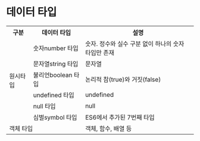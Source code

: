 # 데이터 타입

<table>
  <tr>
    <th>구분</th>
    <th>데이터 타입</th>
    <th>설명</th>
  </tr>
  <tr >
    <td rowspan="6">원시타입 </td>
    <td>숫자number 타입</td>
    <td>숫자. 정수와 실수 구분 없이 하나의 숫자 타입만 존재</td>
  </tr>
  <tr>
    <td>문자열string 타입</td>
    <td>문자열</td>
  </tr>
  <tr>
    <td>불리언boolean 타입</td>
    <td>논리적 참(true)와 거짓(false)</td>
  </tr>
  <tr>
    <td>undefined 타입</td>
    <td>undefined</td>
  </tr>
  <tr>
    <td>null 타입</td>
    <td>null</td>
  </tr>
  <tr>
    <td>심벌symbol 타입</td>
    <td>ES6에서 추가된 7번째 타입</td>
  </tr>
  <tr>
    <td colspan="2">객체 타입</td>
    <td>객체, 함수, 배열 등</td>
  </tr>
</table>
